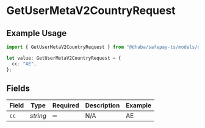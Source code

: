 # GetUserMetaV2CountryRequest

## Example Usage

```typescript
import { GetUserMetaV2CountryRequest } from "@dhaba/safepay-ts/models/operations";

let value: GetUserMetaV2CountryRequest = {
  cc: "AE",
};
```

## Fields

| Field              | Type               | Required           | Description        | Example            |
| ------------------ | ------------------ | ------------------ | ------------------ | ------------------ |
| `cc`               | *string*           | :heavy_minus_sign: | N/A                | AE                 |